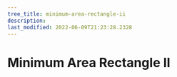 ```yaml
---
tree_title: minimum-area-rectangle-ii
description: 
last_modified: 2022-06-09T21:23:28.2328
---
```


# Minimum Area Rectangle II
